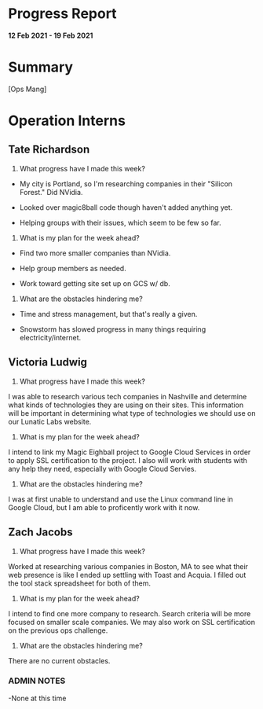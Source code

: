 # Progress Report

**12 Feb 2021 - 19 Feb 2021**

# Summary

[Ops Mang]

# Operation Interns

## Tate Richardson

1. What progress have I made this week?

* My city is Portland, so I'm researching companies in their "Silicon Forest."  Did NVidia.

* Looked over magic8ball code though haven't added anything yet.

* Helping groups with their issues, which seem to be few so far.

1. What is my plan for the week ahead?

* Find two more smaller companies than NVidia.

* Help group members as needed.

* Work toward getting site set up on GCS w/ db.

1. What are the obstacles hindering me?

* Time and stress management, but that's really a given.

* Snowstorm has slowed progress in many things requiring electricity/internet.

## Victoria Ludwig

1. What progress have I made this week?

I was able to research various tech companies in Nashville and determine what kinds of technologies they are using on their sites. This information will be important in determining what type of technologies we should use on our Lunatic Labs website.

1. What is my plan for the week ahead?

I intend to link my Magic Eighball project to Google Cloud Services in order to apply SSL certification to the project. I also will work with students with any help they need, especially with Google Cloud Servies.

1. What are the obstacles hindering me?

I was at first unable to understand and use the Linux command line in Google Cloud, but I am able to proficently work with it now.


## Zach Jacobs

1. What progress have I made this week?

Worked at researching various companies in Boston, MA to see what their web presence is like I ended up settling with Toast and Acquia. I filled out the tool stack spreadsheet for both of them.

1. What is my plan for the week ahead?

I intend to find one more company to research. Search criteria will be more focused on smaller scale companies. We may also work on SSL certification on the previous ops challenge.

1. What are the obstacles hindering me?


There are no current obstacles.


### ADMIN NOTES

-None at this time

